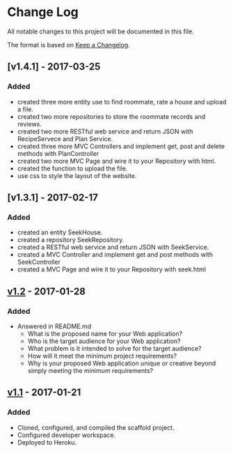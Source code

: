 # Change Log
All notable changes to this project will be documented in this file.

The format is based on [Keep a Changelog](http://keepachangelog.com/).

## [v1.4.1] - 2017-03-25
### Added
- created three more entity use to find roommate, rate a house and upload a file.
- created two more repositories to store the roommate records and reviews.
- created two more RESTful web service and return JSON with RecipeServece and Plan Service.
- created three more MVC Controllers and implement get, post and delete methods with PlanController
- created two more MVC Page and wire it to your Repository with html.
- created the function to upload the file.
- use css to style the layout of the website.

## [v1.3.1] - 2017-02-17
### Added
- created an entity SeekHouse.
- created a repository SeekRepository.
- created a RESTful web service and return JSON with SeekService.
- created a MVC Controller and implement get and post methods with SeekController
- created a MVC Page and wire it to your Repository with seek.html

## [v1.2] - 2017-01-28
### Added
- Answered in README.md
    - What is the proposed name for your Web application?
    - Who is the target audience for your Web application?
    - What problem is it intended to solve for the target audience?
    - How will it meet the minimum project requirements?
    - Why is your proposed Web application unique or creative beyond simply meeting the minimum requirements?

## [v1.1] - 2017-01-21
### Added
- Cloned, configured, and compiled the scaffold project.
- Configured developer workspace.
- Deployed to Heroku.

[v1.4.2]: https://github.com/infsci2560sp17/full-stack-web-ninazhang935/compare/v1.3.2...v1.4.2
[v1.3.2]: https://github.com/infsci2560sp17/full-stack-web-ninazhang935/compare/v1.2...v1.3.2
[v1.2]: https://github.com/infsci2560sp17/full-stack-web-ninazhang935/compare/v1.1...v1.2
[v1.1]: https://github.com/infsci2560sp17/full-stack-web-ninazhang935/compare/...v1.1

